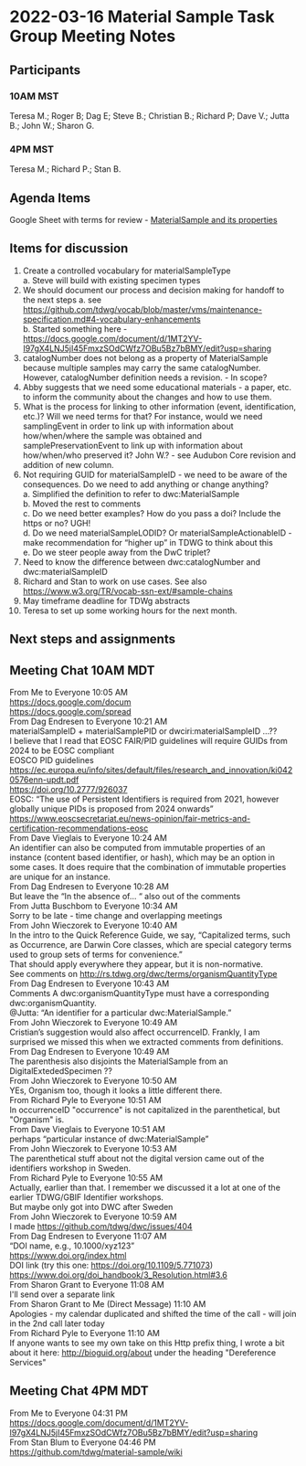 # 2022-03-16 Material Sample Task Group Meeting Notes

## Participants
### 10AM MST
Teresa M.; Roger B; Dag E; Steve B.; Christian B.; Richard P; Dave V.; Jutta B.; John W.; Sharon G.
### 4PM MST
Teresa M.; Richard P.; Stan B.
## Agenda Items
Google Sheet with terms for review - [MaterialSample and its properties](https://docs.google.com/spreadsheets/d/1KWWGF6p4BREoDZy7HeVbC3NEFIMzNbA78sMsOR6uX_k/edit?usp=sharing)  
## Items for discussion
1. Create a controlled vocabulary for materialSampleType  
     a. Steve will build with existing specimen types
2. We should document our process and decision making for handoff to the next steps 
     a. see https://github.com/tdwg/vocab/blob/master/vms/maintenance-specification.md#4-vocabulary-enhancements  
     b. Started something here - https://docs.google.com/document/d/1MT2YV-I97gX4LNJ5jI45FmxzSOdCWfz7OBu5Bz7bBMY/edit?usp=sharing  
3. catalogNumber does not belong as a property of MaterialSample because multiple samples may carry the same catalogNumber. However, catalogNumber definition needs a revision. - In scope?  
4. Abby suggests that we need some educational materials - a paper, etc. to inform the community about the changes and how to use them.  
5. What is the process for linking to other information (event, identification, etc.)? Will we need terms for that? For instance, would we need samplingEvent in order to link up with information about how/when/where the sample was obtained and samplePreservationEvent to link up with information about how/when/who preserved it? John W.? - see Audubon Core revision and addition of new column.  
6. Not requiring GUID for materialSampleID - we need to be aware of the consequences. Do we need to add anything or change anything?  
     a. Simplified the definition to refer to dwc:MaterialSample  
     b. Moved the rest to comments  
     c. Do we need better examples? How do you pass a doi? Include the https or no? UGH!  
     d. Do we need materialSampleLODID? Or materialSampleActionableID - make recommendation for “higher up” in TDWG to think about this  
     e. Do we steer people away from the DwC triplet?  
7. Need to know the difference between dwc:catalogNumber and dwc:materialSampleID  
8. Richard and Stan to work on use cases. See also https://www.w3.org/TR/vocab-ssn-ext/#sample-chains  
9. May timeframe deadline for TDWg abstracts  
10. Teresa to set up some working hours for the next month.  

## Next steps and assignments
## Meeting Chat 10AM MDT
From Me to Everyone 10:05 AM  
https://docs.google.com/docum  
https://docs.google.com/spread  
From Dag Endresen to Everyone 10:21 AM  
materialSampleID + materialSamplePID or dwciri:materialSampleID …??  
I believe that I read that EOSC FAIR/PID guidelines will require GUIDs from 2024 to be EOSC compliant  
EOSCO PID guidelines https://ec.europa.eu/info/sites/default/files/research_and_innovation/ki0420576enn-updt.pdf  
https://doi.org/10.2777/926037  
EOSC: “The use of Persistent Identifiers is required from 2021, however globally unique PIDs is proposed from 2024 onwards” https://www.eoscsecretariat.eu/news-opinion/fair-metrics-and-certification-recommendations-eosc  
From Dave Vieglais to Everyone 10:24 AM  
An identifier can also be computed from immutable properties of an instance (content based identifier, or hash), which may be an option in some cases. It does require that the combination of immutable properties are unique for an instance.  
From Dag Endresen to Everyone 10:28 AM  
But leave the “In the absence of… “ also out of the comments  
From Jutta Buschbom to Everyone 10:34 AM  
Sorry to be late - time change and overlapping meetings  
From John Wieczorek to Everyone 10:40 AM  
In the intro to the Quick Reference Guide, we say, “Capitalized terms, such as Occurrence, are Darwin Core classes, which are special category terms used to group sets of terms for convenience.”  
That should apply everywhere they appear, but it is non-normative.  
See comments on http://rs.tdwg.org/dwc/terms/organismQuantityType  
From Dag Endresen to Everyone 10:43 AM  
Comments	A dwc:organismQuantityType must have a corresponding dwc:organismQuantity.  
@Jutta: “An identifier for a particular dwc:MaterialSample.”  
From John Wieczorek to Everyone 10:49 AM  
Cristian’s suggestion would also affect occurrenceID. Frankly, I am surprised we missed this when we extracted comments from definitions.  
From Dag Endresen to Everyone 10:49 AM  
The parenthesis also disjoints the MaterialSample from an DigitalExtededSpecimen ??  
From John Wieczorek to Everyone 10:50 AM  
YEs, Organism too, though it looks a little different there.  
From Richard Pyle to Everyone 10:51 AM  
In occurrenceID "occurrence" is not capitalized in the parenthetical, but "Organism" is.  
From Dave Vieglais to Everyone 10:51 AM  
perhaps “particular instance of dwc:MaterialSample”  
From John Wieczorek to Everyone 10:53 AM  
The parenthetical stuff about not the digital version came out of the identifiers workshop in Sweden.  
From Richard Pyle to Everyone 10:55 AM  
Actually, earlier than that. I remember we discussed it a lot at one of the earlier TDWG/GBIF Identifier workshops.  
But maybe only got into DWC after Sweden  
From John Wieczorek to Everyone 10:59 AM  
I made https://github.com/tdwg/dwc/issues/404  
From Dag Endresen to Everyone 11:07 AM  
“DOI name, e.g., 10.1000/xyz123”  
https://www.doi.org/index.html  
DOI link (try this one: https://doi.org/10.1109/5.771073)  
https://www.doi.org/doi_handbook/3_Resolution.html#3.6  
From Sharon Grant to Everyone 11:08 AM  
I'll send over a separate link  
From Sharon Grant to Me (Direct Message) 11:10 AM  
Apologies - my calendar duplicated and shifted the time of the call - will join in the 2nd call later today  
From Richard Pyle to Everyone 11:10 AM  
If anyone wants to see my own take on this Http prefix thing, I wrote a bit about it here: http://bioguid.org/about under the heading "Dereference Services"   

## Meeting Chat 4PM MDT
From Me to Everyone 04:31 PM  
https://docs.google.com/document/d/1MT2YV-I97gX4LNJ5jI45FmxzSOdCWfz7OBu5Bz7bBMY/edit?usp=sharing  
From Stan Blum to Everyone 04:46 PM  
https://github.com/tdwg/material-sample/wiki  

